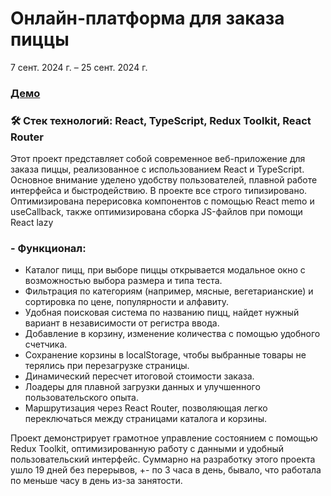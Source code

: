 # Онлайн-платформа для заказа пиццы
7 сент. 2024 г. – 25 сент. 2024 г.

### **[Демо](https://react-pizza-green.vercel.app/)**

### 🛠 Стек технологий: **React, TypeScript, Redux Toolkit, React Router**

Этот проект представляет собой современное веб-приложение для заказа пиццы, реализованное с использованием React и TypeScript. Основное внимание уделено удобству пользователей, плавной работе интерфейса и быстродействию. В проекте все строго типизировано. Оптимизирована перерисовка компонентов с помощью React memo и useCallback, также оптимизирована сборка JS-файлов при помощи React lazy

### - Функционал:
- Каталог пицц, при выборе пиццы открывается модальное окно с возможностью выбора размера и типа теста.
- Фильтрация по категориям (например, мясные, вегетарианские) и сортировка по цене, популярности и алфавиту.
- Удобная поисковая система по названию пицц, найдет нужный вариант в независимости от регистра ввода.
- Добавление в корзину, изменение количества с помощью удобного счетчика.
- Сохранение корзины в localStorage, чтобы выбранные товары не терялись при перезагрузке страницы.
- Динамический пересчет итоговой стоимости заказа.
- Лоадеры для плавной загрузки данных и улучшенного пользовательского опыта.
- Маршрутизация через React Router, позволяющая легко переключаться между страницами каталога и корзины.

Проект демонстрирует грамотное управление состоянием с помощью Redux Toolkit, оптимизированную работу с данными и удобный пользовательский интерфейс. Суммарно на разработку этого проекта ушло 19 дней без перерывов, +- по 3 часа в день, бывало, что работала по меньше часу в день из-за занятости.

